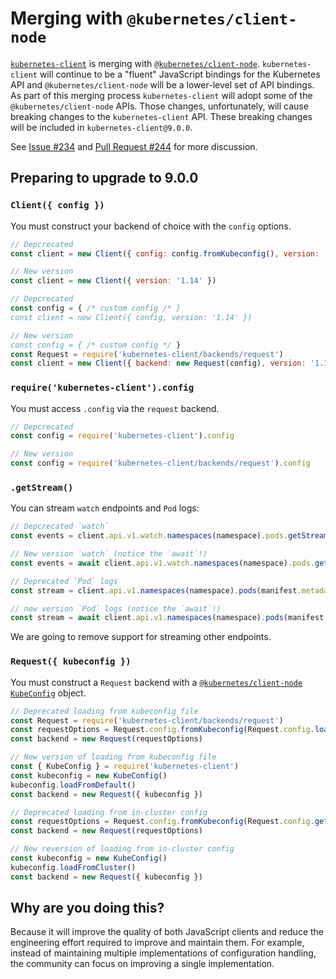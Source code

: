 # Merging with `@kubernetes/client-node`

[`kubernetes-client`](https://github.com/godaddy/kubernetes-client) is
merging with
[`@kubernetes/client-node`](https://github.com/kubernetes-client/javascript). `kubernetes-client`
will continue to be a "fluent" JavaScript bindings for the
Kubernetes API and `@kubernetes/client-node` will be a lower-level set of API
bindings. As part of this merging process `kubernetes-client` will
adopt some of the `@kubernetes/client-node` APIs. Those changes,
unfortunately, will cause breaking changes to the `kubernetes-client`
API. These breaking changes will be included in
`kubernetes-client@9.0.0`.

See [Issue #234](https://github.com/kubernetes-client/javascript/issues/234)
and [Pull Request #244](https://github.com/kubernetes-client/javascript/pull/244) for
more discussion.

## Preparing to upgrade to 9.0.0

### `Client({ config })`

You must construct your backend of choice with the `config` options.

```js
// Depcrecated
const client = new Client({ config: config.fromKubeconfig(), version: '1.14' })

// New version
const client = new Client({ version: '1.14' })

// Depcrecated
const config = { /* custom config /* }
const client = new Client({ config, version: '1.14' })

// New version
const config = { /* custom config */ }
const Request = require('kubernetes-client/backends/request')
const client = new Client({ backend: new Request(config), version: '1.14' })
```

### `require('kubernetes-client').config`

You must access `.config` via the `request` backend.

```js
// Depcrecated
const config = require('kubernetes-client').config

// New version
const config = require('kubernetes-client/backends/request').config
```

### `.getStream()`

You can stream `watch` endpoints and `Pod` logs:

```js
// Depcrecated `watch`
const events = client.api.v1.watch.namespaces(namespace).pods.getStream()

// New version `watch` (notice the `await`!)
const events = await client.api.v1.watch.namespaces(namespace).pods.getObjectStream()

// Deprecated `Pod` logs
const stream = client.api.v1.namespaces(namespace).pods(manifest.metadata.name).log.getStream()

// new version `Pod` logs (notice the `await`!)
const stream = await client.api.v1.namespaces(namespace).pods(manifest.metadata.name).log.getByteStream()
```

We are going to remove support for streaming other endpoints.

### `Request({ kubeconfig })`

You must construct a `Request` backend with a
[`@kubernetes/client-node` `KubeConfig`](https://github.com/kubernetes-client/javascript) object.

```js
// Deprecated loading from kubeconfig file
const Request = require('kubernetes-client/backends/request')
const requestOptions = Request.config.fromKubeconfig(Request.config.loadKubeconfig())
const backend = new Request(requestOptions)

// New version of loading from kubeconfig file
const { KubeConfig } = require('kubernetes-client')
const kubeconfig = new KubeConfig()
kubeconfig.loadFromDefault()
const backend = new Request({ kubeconfig })

// Deprecated loading from in-cluster config
const requestOptions = Request.config.fromKubeconfig(Request.config.getInCluster())
const backend = new Request(requestOptions)

// New reversion of loading from in-cluster config
const kubeconfig = new KubeConfig()
kubeconfig.loadFromCluster()
const backend = new Request({ kubeconfig })
```

## Why are you doing this?

Because it will improve the quality of both JavaScript clients and
reduce the engineering effort required to improve and maintain
them. For example, instead of maintaining multiple implementations of
configuration handling, the community can focus on improving a single
implementation.
